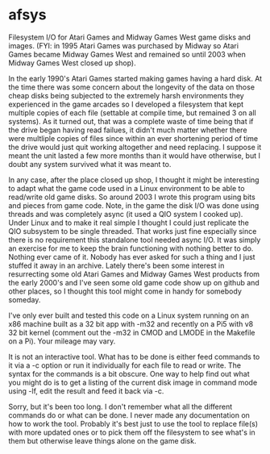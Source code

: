# afsys

Filesystem I/O for Atari Games and Midway Games West game disks and images. (FYI: in 1995 Atari Games was purchased by Midway so Atari Games became Midway Games West and remained
so until 2003 when Midway Games West closed up shop).

In the early 1990's Atari Games started making games having a hard disk. At the time there was some concern about the longevity of the data on those cheap disks being subjected to
the extremely harsh environments they experienced in the game arcades so I developed a filesystem that kept multiple copies of each file (settable at compile time, but remained 3
on all systems). As it turned out, that was a complete waste of time being that if the drive began having read failues, it didn't much matter whether there were multliple
copies of files since within an ever shortening period of time the drive would just quit working altogether and need replacing. I suppose it meant the unit lasted a few more months
than it would have otherwise, but I doubt any system survived what it was meant to.

In any case, after the place closed up shop, I thought it might be interesting to adapt what the game code used in a Linux environment to be able to read/write old game disks.
So around 2003 I wrote this program using bits and pieces from game code. Note, in the game the disk I/O was done using threads and was completely async (it used a QIO system
I cooked up). Under Linux and to make it real simple I thought I could just replicate the QIO subsystem to be single threaded. That works just fine especially since there is
no requirement this standalone tool needed async I/O. It was simply an exercise for me to keep the brain functioning with nothing better to do. Nothing ever came of it. Nobody
has ever asked for such a thing and I just stuffed it away in an archive. Lately there's been some interest in resurrecting some old Atari Games and Midway Games West products
from the early 2000's and I've seen some old game code show up on github and other places, so I thought this tool might come in handy for somebody someday.

I've only ever built and tested this code on a Linux system running on an x86 machine built as a 32 bit app with -m32 and recently on a Pi5 with v8 32 bit kernel (comment out
the -m32 in CMOD and LMODE in the Makefile on a Pi). Your mileage may vary.

It is not an interactive tool. What has to be done is either feed commands to it via a -c option or run it individually for each file to read or write. The syntax for the commands
is a bit obscure. One way to help find out what you might do is to get a listing of the current disk image in command mode using -lf, edit the result and feed it back via -c.

Sorry, but it's been too long. I don't remember what all the different commands do or what can be done. I never made any documentation on how to work the tool. Probably it's
best just to use the tool to replace file(s) with more updated ones or to pick them off the filesystem to see what's in them but otherwise leave things alone on the game disk.
